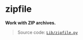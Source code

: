 # zipfile

**Work with ZIP archives.**

> Source code: [`Lib/zipfile.py`](https://github.com/python/cpython/tree/3.12/Lib/zipfile.py)
